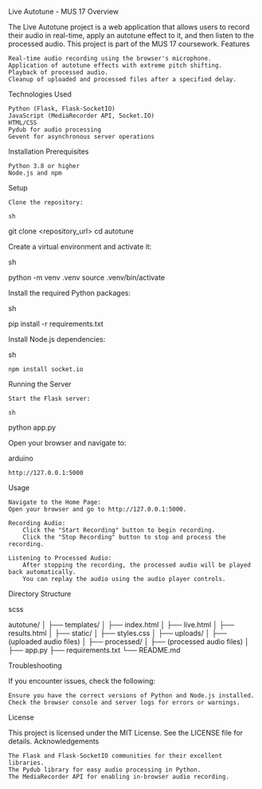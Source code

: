 Live Autotune - MUS 17
Overview

The Live Autotune project is a web application that allows users to record their audio in real-time, apply an autotune effect to it, and then listen to the processed audio. This project is part of the MUS 17 coursework.
Features

    Real-time audio recording using the browser's microphone.
    Application of autotune effects with extreme pitch shifting.
    Playback of processed audio.
    Cleanup of uploaded and processed files after a specified delay.

Technologies Used

    Python (Flask, Flask-SocketIO)
    JavaScript (MediaRecorder API, Socket.IO)
    HTML/CSS
    Pydub for audio processing
    Gevent for asynchronous server operations

Installation
Prerequisites

    Python 3.8 or higher
    Node.js and npm

Setup

    Clone the repository:

    sh

git clone <repository_url>
cd autotune

Create a virtual environment and activate it:

sh

python -m venv .venv
source .venv/bin/activate

Install the required Python packages:

sh

pip install -r requirements.txt

Install Node.js dependencies:

sh

    npm install socket.io

Running the Server

    Start the Flask server:

    sh

python app.py

Open your browser and navigate to:

arduino

    http://127.0.0.1:5000

Usage

    Navigate to the Home Page:
    Open your browser and go to http://127.0.0.1:5000.

    Recording Audio:
        Click the "Start Recording" button to begin recording.
        Click the "Stop Recording" button to stop and process the recording.

    Listening to Processed Audio:
        After stopping the recording, the processed audio will be played back automatically.
        You can replay the audio using the audio player controls.

Directory Structure

scss

autotune/
│
├── templates/
│   ├── index.html
│   ├── live.html
│   ├── results.html
│
├── static/
│   ├── styles.css
│
├── uploads/
│   ├── (uploaded audio files)
│
├── processed/
│   ├── (processed audio files)
│
├── app.py
├── requirements.txt
└── README.md

Troubleshooting

If you encounter issues, check the following:

    Ensure you have the correct versions of Python and Node.js installed.
    Check the browser console and server logs for errors or warnings.

License

This project is licensed under the MIT License. See the LICENSE file for details.
Acknowledgements

    The Flask and Flask-SocketIO communities for their excellent libraries.
    The Pydub library for easy audio processing in Python.
    The MediaRecorder API for enabling in-browser audio recording.